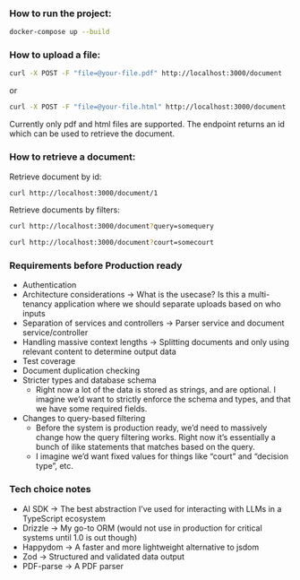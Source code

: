 ### How to run the project:

```bash
docker-compose up --build
```

### How to upload a file:

```bash
curl -X POST -F "file=@your-file.pdf" http://localhost:3000/document
```

or

```bash
curl -X POST -F "file=@your-file.html" http://localhost:3000/document
```

Currently only pdf and html files are supported.
The endpoint returns an id which can be used to retrieve the document.

### How to retrieve a document:

Retrieve document by id:

```bash
curl http://localhost:3000/document/1
```

Retrieve documents by filters:

```bash
curl http://localhost:3000/document?query=somequery
```

```bash
curl http://localhost:3000/document?court=somecourt
```

### Requirements before Production ready

- Authentication
- Architecture considerations → What is the usecase? Is this a multi-tenancy application where we should separate uploads based on who inputs
- Separation of services and controllers → Parser service and document service/controller
- Handling massive context lengths → Splitting documents and only using relevant content to determine output data
- Test coverage
- Document duplication checking
- Stricter types and database schema
  - Right now a lot of the data is stored as strings, and are optional. I imagine we’d want to strictly enforce the schema and types, and that we have some required fields.
- Changes to query-based filtering
  - Before the system is production ready, we’d need to massively change how the query filtering works. Right now it’s essentially a bunch of ilike statements that matches based on the query.
  - I imagine we’d want fixed values for things like “court” and “decision type”, etc.

### Tech choice notes

- AI SDK → The best abstraction I’ve used for interacting with LLMs in a TypeScript ecosystem
- Drizzle → My go-to ORM (would not use in production for critical systems until 1.0 is out though)
- Happydom → A faster and more lightweight alternative to jsdom
- Zod → Structured and validated data output
- PDF-parse → A PDF parser
